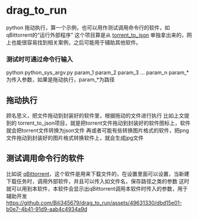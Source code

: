 # drag_to_run
python 拖动执行，算一个示例，也可以用作测试调用命令行的软件，如qBittorrent的“运行外部程序”
这个项目算是从 [torrent_to_json](https://github.com/Bili345679/torrent_to_json) 单独拿出来的，网上也能很容易找到相关案例，之后可能用于辅助其他软件。

### 测试时可通过命令行输入
python python_sys_argv.py param_1 param_2 param_3 ... param_n
param_*为传入参数，如果是拖动执行，param_*为路径

## 拖动执行
顾名思义，把文件拖动到封装好的软件里，根据拖动的文件进行执行
比如上文提到的 torrent_to_json项目，就是把torrent文件拖动到封装好的软件图标上，软件就会把torrent文件转换为json文件
再或者可能有些转换图片格式的软件，把png文件拖动到封装好的图片格式转换软件上，就会生成jpg文件

## 测试调用命令行的软件
比如说 [qBittorrent](https://www.qbittorrent.org/)，这个软件是用来下载文件的，在设置里面可以设置，当新建下载任务时，调用外部软件，并且可以传入如文件名，保存路径之类的参数
这时就可以用到本软件，本软件会显示出qBittorrent调用本软件时传入的参数，用于辅助开发
https://github.com/Bili345679/drag_to_run/assets/49631330/dbd15e01-b0e7-4b41-91d9-aab4c4934a9d
